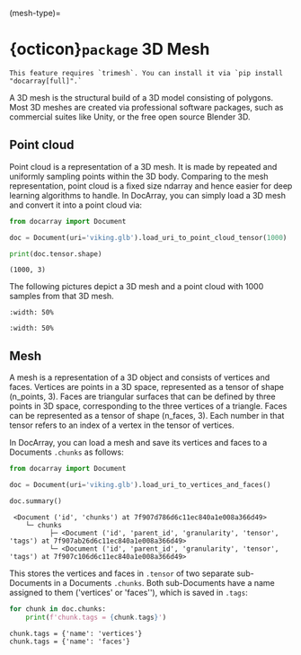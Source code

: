 (mesh-type)=
# {octicon}`package` 3D Mesh

````{tip}
This feature requires `trimesh`. You can install it via `pip install "docarray[full]".` 
````

A 3D mesh is the structural build of a 3D model consisting of polygons. Most 3D meshes are created via professional software packages, such as commercial suites like Unity, or the free open source Blender 3D.

## Point cloud

Point cloud is a representation of a 3D mesh. It is made by repeated and uniformly sampling points within the 3D body. Comparing to the mesh representation, point cloud is a fixed size ndarray and hence easier for deep learning algorithms to handle. In DocArray, you can simply load a 3D mesh and convert it into a point cloud via:

```python
from docarray import Document

doc = Document(uri='viking.glb').load_uri_to_point_cloud_tensor(1000)

print(doc.tensor.shape)
```

```text
(1000, 3)
```

The following pictures depict a 3D mesh and a point cloud with 1000 samples from that 3D mesh. 

```{figure} 3dmesh-man.gif
:width: 50%
```

```{figure} pointcloud-man.gif
:width: 50%
```

## Mesh

A mesh is a representation of a 3D object and consists of vertices and faces. Vertices are points in a 3D space, represented as a tensor of shape (n_points, 3). Faces are triangular surfaces that can be defined by three points in 3D space, corresponding to the three vertices of a triangle. Faces can be represented as a tensor of shape (n_faces, 3). Each number in that tensor refers to an index of a vertex in the tensor of vertices.

In DocArray, you can load a mesh and save its vertices and faces to a Documents `.chunks` as follows:

```python
from docarray import Document

doc = Document(uri='viking.glb').load_uri_to_vertices_and_faces()

doc.summary()
```

```text
 <Document ('id', 'chunks') at 7f907d786d6c11ec840a1e008a366d49>
    └─ chunks
          ├─ <Document ('id', 'parent_id', 'granularity', 'tensor', 'tags') at 7f907ab26d6c11ec840a1e008a366d49>
          └─ <Document ('id', 'parent_id', 'granularity', 'tensor', 'tags') at 7f907c106d6c11ec840a1e008a366d49>
```

This stores the vertices and faces in `.tensor` of two separate sub-Documents in a Documents `.chunks`. Both sub-Documents have a name assigned to them ('vertices' or 'faces''), which is saved in `.tags`:

```python
for chunk in doc.chunks:
    print(f'chunk.tags = {chunk.tags}')
```

```text
chunk.tags = {'name': 'vertices'}
chunk.tags = {'name': 'faces'}
```
